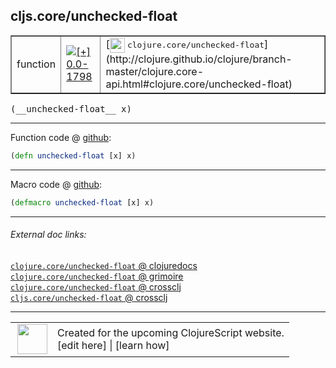 ## cljs.core/unchecked-float



 <table border="1">
<tr>
<td>function</td>
<td><a href="https://github.com/cljsinfo/cljs-api-docs/tree/0.0-1798"><img valign="middle" alt="[+] 0.0-1798" title="Added in 0.0-1798" src="https://img.shields.io/badge/+-0.0--1798-lightgrey.svg"></a> </td>
<td>
[<img height="24px" valign="middle" src="http://i.imgur.com/1GjPKvB.png"> <samp>clojure.core/unchecked-float</samp>](http://clojure.github.io/clojure/branch-master/clojure.core-api.html#clojure.core/unchecked-float)
</td>
</tr>
</table>


 <samp>
(__unchecked-float__ x)<br>
</samp>

---







Function code @ [github](https://github.com/clojure/clojurescript/blob/r1885/src/cljs/cljs/core.cljs#L1506):

```clj
(defn unchecked-float [x] x)
```

<!--
Repo - tag - source tree - lines:

 <pre>
clojurescript @ r1885
└── src
    └── cljs
        └── cljs
            └── <ins>[core.cljs:1506](https://github.com/clojure/clojurescript/blob/r1885/src/cljs/cljs/core.cljs#L1506)</ins>
</pre>

-->

---

Macro code @ [github](https://github.com/clojure/clojurescript/blob/r1885/src/clj/cljs/core.clj#L296):

```clj
(defmacro unchecked-float [x] x)
```

<!--
Repo - tag - source tree - lines:

 <pre>
clojurescript @ r1885
└── src
    └── clj
        └── cljs
            └── <ins>[core.clj:296](https://github.com/clojure/clojurescript/blob/r1885/src/clj/cljs/core.clj#L296)</ins>
</pre>
-->

---


###### External doc links:

[`clojure.core/unchecked-float` @ clojuredocs](http://clojuredocs.org/clojure.core/unchecked-float)<br>
[`clojure.core/unchecked-float` @ grimoire](http://conj.io/store/v1/org.clojure/clojure/1.7.0-beta3/clj/clojure.core/unchecked-float/)<br>
[`clojure.core/unchecked-float` @ crossclj](http://crossclj.info/fun/clojure.core/unchecked-float.html)<br>
[`cljs.core/unchecked-float` @ crossclj](http://crossclj.info/fun/cljs.core.cljs/unchecked-float.html)<br>

---

 <table>
<tr><td>
<img valign="middle" align="right" width="48px" src="http://i.imgur.com/Hi20huC.png">
</td><td>
Created for the upcoming ClojureScript website.<br>
[edit here] | [learn how]
</td></tr></table>

[edit here]:https://github.com/cljsinfo/cljs-api-docs/blob/master/cljsdoc/cljs.core_unchecked-float.cljsdoc
[learn how]:https://github.com/cljsinfo/cljs-api-docs/wiki/cljsdoc-files

<!--

This information was too distracting to show to readers, but I'll leave it
commented here since it is helpful to:

- pretty-print the data used to generate this document
- and show how to retrieve that data



The API data for this symbol:

```clj
{:ns "cljs.core",
 :name "unchecked-float",
 :signature ["[x]"],
 :history [["+" "0.0-1798"]],
 :type "function",
 :full-name-encode "cljs.core_unchecked-float",
 :source {:code "(defn unchecked-float [x] x)",
          :title "Function code",
          :repo "clojurescript",
          :tag "r1885",
          :filename "src/cljs/cljs/core.cljs",
          :lines [1506]},
 :extra-sources [{:code "(defmacro unchecked-float [x] x)",
                  :title "Macro code",
                  :repo "clojurescript",
                  :tag "r1885",
                  :filename "src/clj/cljs/core.clj",
                  :lines [296]}],
 :full-name "cljs.core/unchecked-float",
 :clj-symbol "clojure.core/unchecked-float"}

```

Retrieve the API data for this symbol:

```clj
;; from Clojure REPL
(require '[clojure.edn :as edn])
(-> (slurp "https://raw.githubusercontent.com/cljsinfo/cljs-api-docs/catalog/cljs-api.edn")
    (edn/read-string)
    (get-in [:symbols "cljs.core/unchecked-float"]))
```

-->
